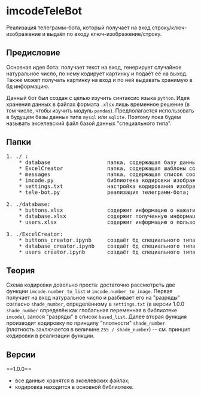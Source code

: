 # imcodeTeleBot

Реализация телеграмм-бота, который получает на вход строку/ключ-изображение и выдаёт по входу ключ-изображение/строку.

## Предисловие

Основная идея бота: получает текст на вход, генерирует случайное натуральное число, по нему кодирует картинку и подаёт её на выход. Также может получать картинку на вход и по ней выдавать хранимую в бд информацию.

Данный бот был создан с целью изучить синтаксис языка `python`. Идея хранения данных в файлах формата `.xlsx` лишь временное решение (в том числе, чтобы изучить модуль `pandas`). Предполагается использовать в будущем базы данных типа `mysql` или `sqlite`. Поэтому пока будем называть экселевский файл базой данных "специального типа".

## Папки

<pre>
1. ./ :
    * database                  папка, содержащая базу данных;
    * ExcelCreator              папка, содержащая шаблоны создания файлов базы данных;
    * messages                  папка, содержащая список сообщений бота;
    * imcode.py                 библиотека кодировки изображений и использования базы данных специального типа;
    * settings.txt              настройка кодирования изображений (ожидается, что переменные кодирования перенесутся из библиотеки imcode.py в этот файл);
    * tele-bot.py               реализация телеграмм-бота;

2. ./database:
    * buttons.xlsx              содержит информацию о нажатии кнопок в чате с ботом (временное решение);
    * database.xlsx             содержит полученную информацию в виде ключ-значение;
    * users.xlsx                содержит информацию о пользователях;

3. ./ExcelCreator:
    * buttons_creator.ipynb     создаёт бд специального типа для нажатия кнопок;
    * database_creator.ipynb    создаёт бд специального типа для хранения полученной информации;
    * users_creator.ipynb       создаёт бд специального типа для хранения информации о пользователях;
</pre>

## Теория

Схема кодировки довольно проста: достаточно рассмотреть две функции `imcode.number_to_list` и `imcode.number_to_image`. Первая получает на вход натуральное число и разбивает его на "разряды" согласно `shade_number`, определённому в `settings.txt` (в версии 1.0.0 `shade_number` определён как глобальная переменная в библиотеке `imcode`), занося "разряды" в список `based_list`. Далее вторая функция производит кодировку по принципу "плотности" `shade_number` (плотность заключается в величине `255 / shade_number`) -- см. принцип кодировки в реализации функции.

## Версии

==1.0.0== 
* все данные хранятся в экселевских файлах; 
* кодировка находится в основной библиотеке.
